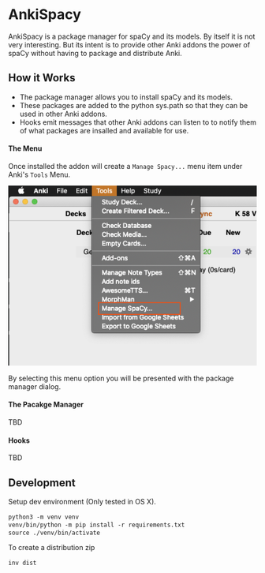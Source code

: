 # AnkiSpacy

AnkiSpacy is a package manager for spaCy and its models. By itself it is not very interesting.
But its intent is to provide other Anki addons the power of spaCy without having to package and
distribute Anki.

## How it Works

* The package manager allows you to install spaCy and its models.
* These packages are added to the python sys.path so that they can be used in other Anki addons.
* Hooks emit messages that other Anki addons can listen to to notify them of what packages are
insalled and available for use.

#### The Menu
Once installed the addon will create a `Manage Spacy...` menu item under Anki's `Tools` Menu.

![GitHub Logo](./resources/ToolsMenu.png)

By selecting this menu option you will be presented with the package manager dialog.

#### The Pacakge Manager
TBD 

#### Hooks
TBD

## Development
Setup dev environment (Only tested in OS X).
```
python3 -m venv venv
venv/bin/python -m pip install -r requirements.txt
source ./venv/bin/activate
```

To create a distribution zip
```
inv dist
```



